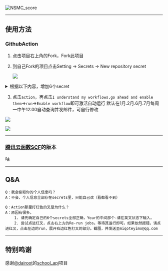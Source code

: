 ![NSMC_score](https://socialify.git.ci/yimo0908/NSMC_score/image?description=1&forks=1&stargazers=1&theme=Light)

---

## 使用方法

### GithubAction

1. 点击项目右上角的Fork，Fork此项目

2. 到自己Fork的项目点击Setting → Secrets → New repository secret

   ![](https://github.com/yimo0908/NSMC_score/blob/main/image/1.png)

<details><summary>根据以下内容，增加6个secret</summary>

Name填写`USERNAME`，Value填写 教务系统登录账号（通常为学号）  

Name填写`PASSWORD`，Value填写 教务系统登录密码  

Name填写`MAIL_ACCOUNT`，Value填写 QQ邮箱地址（`QQ号@qq.com`）  

Name填写`MAIL_KEY`，Value填写 邮箱授权码  

Name填写`YEAR`，Value填写 要查询的学年（如`2020-2021`）  

Name填写`TERM` ，Value填写 要查询的学期（如`1`）
![](https://github.com/yimo0908/NSMC_score/blob/main/image/2.png)
</details>

3. 点击`action`，再点击`I understand my workflows,go ahead and enable them`→`run`→`Enable workflow`即可激活自动运行
    默认在1月.2月.6月.7月每周一中午12:00自动查询并发邮件，可自行修改

  ![](https://github.com/yimo0908/NSMC_score/blob/main/image/3.png)

  ![](https://github.com/yimo0908/NSMC_score/blob/main/image/4.png)

---

### [腾讯云函数SCF](https://console.cloud.tencent.com/scf/index)的版本

咕

---

## Q&A

```
Q：我会偷取你的个人信息吗？
A：不会，个人信息全部存在secrets里，只能自己改（看都看不到）
```
```
Q：Action那里打红色的叉是为什么？
A：原因有很多。
	1. 请先确定自己的6个secrets全部正确，Year的中间那个-请在英文状态下输入。
	2. 尝试点进红叉，点击右上方的Re-run jobs。等待其运行即可。如果依然报错，请点进红叉，点击左边的run，展开右边红色打叉的部分。截图，并发送至miqoteyimo@qq.com
```

---

##   特别鸣谢

感谢[@dairoot](https://github.com/dairoot)的[school_api](https://github.com/dairoot/school-api)项目